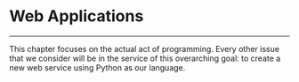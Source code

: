 # Web Applications
---


This chapter focuses on the actual act of programming. Every other issue that we consider will be in the service of this overarching goal:
to create a new web service using Python as our language.
